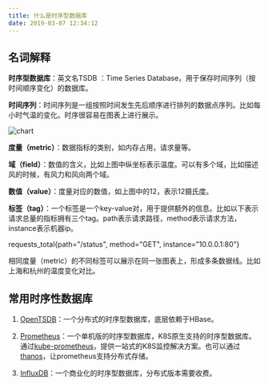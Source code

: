 ```yaml
---
title: 什么是时序型数据库
date: 2019-03-07 12:34:12
---
```


## 名词解释
**时序型数据库**：英文名TSDB ：Time Series Database，⽤于保存时间序列（按时间顺序变化）的数据库。

**时间序列**：时间序列是一组按照时间发生先后顺序进行排列的数据点序列。比如每小时气温的变化。时序很容易在图表上进行展示。

![chart](/images/time-series/chart.jpeg)

**度量（metric）**：数据指标的类别，如内存占用，请求量等。 

**域（field）**：数值的含义，比如上图中纵坐标表示温度。可以有多个域，比如描述风的时候，有风力和风向两个域。

**数值（value）**：度量对应的数值，如上图中的12，表示12摄氏度。

**标签（tag）**：⼀个标签是⼀个key-value对，⽤于提供额外的信息。比如以下表示请求总量的指标拥有三个tag。path表示请求路径，method表示请求方法，instance表示机器ip。

requests_total{path="/status", method="GET", instance=”10.0.0.1:80”}

相同度量（metric）的不同标签可以展示在同一张图表上，形成多条数据线。比如上海和杭州的温度变化对比。



## 常用时序性数据库

1. [OpenTSDB](https://github.com/OpenTSDB/opentsdb)：一个分布式的时序型数据库，底层依赖于HBase。

2. [Prometheus](https://github.com/prometheus/prometheus)：一个单机版的时序型数据库，K8S原生支持的时序型数据库。通过[kube-prometheus](https://github.com/coreos/kube-prometheus)，提供一站式的K8S监控解决方案。也可以通过[thanos](https://github.com/thanos-io/thanos)，让prometheus支持分布式存储。

3. [InfluxDB](https://github.com/influxdata/influxdb)：一个商业化的时序型数据库，分布式版本需要收费。

   